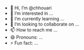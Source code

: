 - 👋 Hi, I’m @chhouari
- 👀 I’m interested in ...
- 🌱 I’m currently learning ...
- 💞️ I’m looking to collaborate on ...
- 📫 How to reach me ...
- 😄 Pronouns: ...
- ⚡ Fun fact: ...

<!---
chhouari/chhouari is a ✨ special ✨ repository because its `README.md` (this file) appears on your GitHub profile.
You can click the Preview link to take a look at your changes.
--->
